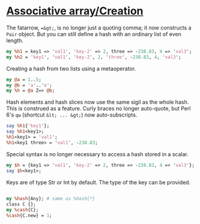 [1]: http://rosettacode.org/wiki/Associative_array/Creation

# [Associative array/Creation][1]

The fatarrow, `=&gt;`, is no longer just a quoting comma; it now constructs a `Pair` object. But you can still define a hash with an ordinary list of even length.

```perl
my %h1 = key1 => 'val1', 'key-2' => 2, three => -238.83, 4 => 'val3';
my %h2 = 'key1', 'val1', 'key-2', 2, 'three', -238.83, 4, 'val3';
```


Creating a hash from two lists using a metaoperator.

```perl
my @a = 1..5;
my @b = 'a'..'e';
my %h = @a Z=> @b;
```


Hash elements and hash slices now use the same sigil as the whole hash. This is construed as a feature. Curly braces no longer auto-quote, but Perl 6's `qw` (shortcut `&lt; ... &gt;`) now auto-subscripts.

```perl
say %h1{'key1'};
say %h1<key1>;
%h1<key1> = 'val1';
%h1<key1 three> = 'val1', -238.83;
```


Special syntax is no longer necessary to access a hash stored in a scalar.

```perl
my $h = {key1 => 'val1', 'key-2' => 2, three => -238.83, 4 => 'val3'};
say $h<key1>;
```


Keys are of type Str or Int by default. The type of the key can be provided.

```perl
 
my %hash{Any}; # same as %hash{*}
class C {};
my %cash{C};
%cash{C.new} = 1;
```
